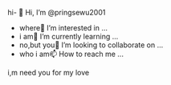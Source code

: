 hi- 👋 Hi, I’m @pringsewu2001
- where👀 I’m interested in ...
- i am🌱 I’m currently learning ...
- no,but you💞️ I’m looking to collaborate on ...
- who i am📫 How to reach me ...

<!---
pringsewu2001/pringsewu2001 is a ✨ special ✨ repository because its `README.md` (this file) appears on your GitHub profile.
You can click the Preview link to take a look at your changes.
--->
i,m need you for my love
